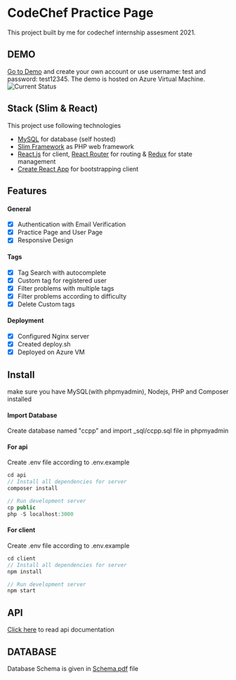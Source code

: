 # CodeChef Practice Page

This project built by me for codechef internship assesment 2021.

## DEMO

[Go to Demo](https://www.ccpractice.ml/) and create your own account or use username: test and password: test12345. The demo is hosted on Azure Virtual Machine.
![Current Status](https://s2.gifyu.com/images/ccpractice.gif)
## Stack (Slim & React)

This project use following technologies

- [MySQL](https://www.mysql.com/) for database (self hosted)
- [Slim Framework](https://www.slimframework.com/) as PHP web framework
- [React.js](https://reactjs.org) for client, [React Router](https://reacttraining.com/react-router/) for routing & [Redux](https://redux.js.org/basics/usagewithreact) for state management
- [Create React App](https://github.com/facebook/create-react-app) for bootstrapping client

## Features

#### General

- [x] Authentication with Email Verification
- [x] Practice Page and User Page
- [x] Responsive Design

#### Tags

- [x] Tag Search with autocomplete
- [x] Custom tag for registered user
- [x] Filter problems with multiple tags
- [x] Filter problems according to difficulty
- [x] Delete Custom tags

#### Deployment

- [x] Configured Nginx server
- [x] Created deploy.sh
- [x] Deployed on Azure VM

## Install

make sure you have MySQL(with phpmyadmin), Nodejs, PHP and Composer installed

#### Import Database

Create database named "ccpp" and import \_sql/ccpp.sql file in phpmyadmin

#### For api

Create .env file according to .env.example
```javascript
cd api
// Install all dependencies for server
composer install

// Run development server
cp public
php -S localhost:3000
```

#### For client

Create .env file according to .env.example
```javascript
cd client
// Install all dependencies for server
npm install

// Run development server
npm start
```

## API

[Click here](https://github.com/Kartik1397/CodeChef-Practice-Page/tree/main/api) to read api documentation

## DATABASE

Database Schema is given in [Schema.pdf](https://github.com/Kartik1397/CodeChef-Practice-Page/blob/main/Schema.pdf) file

